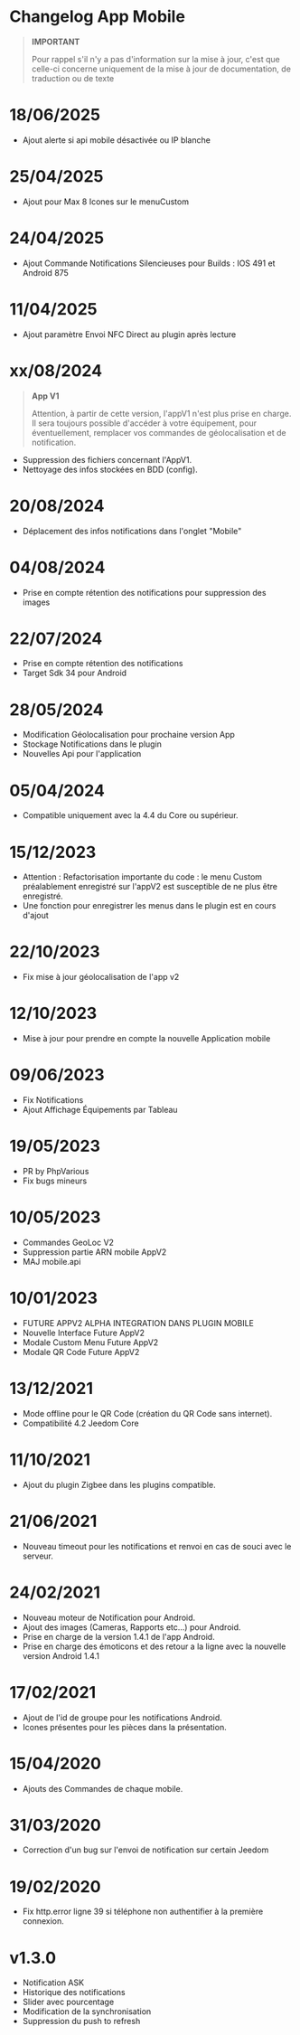 # Changelog App Mobile

> **IMPORTANT**
>
> Pour rappel s'il n'y a pas d'information sur la mise à jour, c'est que celle-ci concerne uniquement de la mise à jour de documentation, de traduction ou de texte

# 18/06/2025

- Ajout alerte si api mobile désactivée ou IP blanche

# 25/04/2025

- Ajout pour Max 8 Icones sur le menuCustom


# 24/04/2025

- Ajout Commande Notifications Silencieuses pour Builds : IOS 491 et Android 875


# 11/04/2025

- Ajout paramètre Envoi NFC Direct au plugin après lecture

# xx/08/2024

> **App V1**
>
> Attention, à partir de cette version, l'appV1 n'est plus prise en charge.
> Il sera toujours possible d'accéder à votre équipement, pour éventuellement, remplacer vos commandes de géolocalisation et de notification.

- Suppression des fichiers concernant l'AppV1.
- Nettoyage des infos stockées en BDD (config).

# 20/08/2024

- Déplacement des infos notifications dans l'onglet "Mobile"

# 04/08/2024

- Prise en compte rétention des notifications pour suppression des images


# 22/07/2024

- Prise en compte rétention des notifications
- Target Sdk 34 pour Android

# 28/05/2024

- Modification Géolocalisation pour prochaine version App
- Stockage Notifications dans le plugin
- Nouvelles Api pour l'application

# 05/04/2024

- Compatible uniquement avec la 4.4 du Core ou supérieur.

# 15/12/2023

- Attention : Refactorisation importante du code : le menu Custom préalablement enregistré sur l'appV2 est susceptible de ne plus être enregistré.
- Une fonction pour enregistrer les menus dans le plugin est en cours d'ajout


# 22/10/2023

- Fix mise à jour géolocalisation de l'app v2

# 12/10/2023

- Mise à jour pour prendre en compte la nouvelle Application mobile

# 09/06/2023

- Fix Notifications
- Ajout Affichage Équipements par Tableau

# 19/05/2023

- PR by PhpVarious
- Fix bugs mineurs

# 10/05/2023

- Commandes GeoLoc V2
- Suppression partie ARN mobile AppV2
- MAJ mobile.api

# 10/01/2023

- FUTURE APPV2 ALPHA INTEGRATION DANS PLUGIN MOBILE
- Nouvelle Interface Future AppV2
- Modale Custom Menu Future AppV2
- Modale QR Code Future AppV2

# 13/12/2021

- Mode offline pour le QR Code (création du QR Code sans internet).
- Compatibilité 4.2 Jeedom Core

# 11/10/2021

- Ajout du plugin Zigbee dans les plugins compatible.

# 21/06/2021

- Nouveau timeout pour les notifications et renvoi en cas de souci avec le serveur.

# 24/02/2021

- Nouveau moteur de Notification pour Android.
- Ajout des images (Cameras, Rapports etc...) pour Android.
- Prise en charge de la version 1.4.1 de l'app Android.
- Prise en charge des émoticons et des retour a la ligne avec la nouvelle version Android 1.4.1

# 17/02/2021

- Ajout de l'id de groupe pour les notifications Android.
- Icones présentes pour les pièces dans la présentation.

# 15/04/2020

- Ajouts des Commandes de chaque mobile.

# 31/03/2020

- Correction d'un bug sur l'envoi de notification sur certain Jeedom

# 19/02/2020

- Fix http.error ligne 39 si téléphone non authentifier à la première connexion.

# v1.3.0

- Notification ASK
- Historique des notifications
- Slider avec pourcentage
- Modification de la synchronisation
- Suppression du push to refresh
